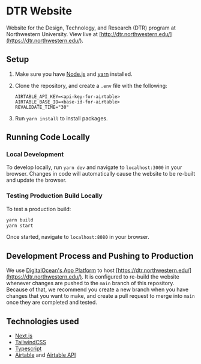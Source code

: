 # DTR Website

Website for the Design, Technology, and Research (DTR) program at Northwestern University. View live at [http://dtr.northwestern.edu/](https://dtr.northwestern.edu/).

## Setup

1. Make sure you have [Node.js](https://nodejs.org/en/) and [yarn](https://classic.yarnpkg.com/en/docs/install) installed.
2. Clone the repository, and create a `.env` file with the following:

   ```env
   AIRTABLE_API_KEY=<api-key-for-airtable>
   AIRTABLE_BASE_ID=<base-id-for-airtable>
   REVALIDATE_TIME="30"
   ```

3. Run `yarn install` to install packages.

## Running Code Locally

### Local Development

To develop locally, run `yarn dev` and navigate to `localhost:3000` in your browser. Changes in code will automatically cause the website to be re-built and update the browser.

### Testing Production Build Locally

To test a production build:

```bash
yarn build
yarn start
```

Once started, navigate to `localhost:8080` in your browser.

## Development Process and Pushing to Production

We use [DigitalOcean's App Platform](https://www.digitalocean.com/products/app-platform/) to host [https://dtr.northwestern.edu/](https://dtr.northwestern.edu/). It is configured to re-build the website whenever changes are pushed to the `main` branch of this repository. Because of that, we recommend you create a new branch when you have changes that you want to make, and create a pull request to merge into `main` once they are completed and tested.

## Technologies used

- [Next.js](https://nextjs.org/)
- [TailwindCSS](https://tailwindcss.com/)
- [Typescript](https://www.typescriptlang.org/)
- [Airtable](https://airtable.com/) and [Airtable API](https://airtable.com/api)
